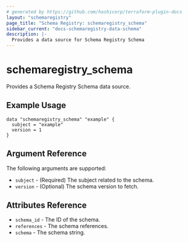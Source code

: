 ```yaml
---
# generated by https://github.com/hashicorp/terraform-plugin-docs
layout: "schemaregistry"
page_title: "Schema Registry: schemaregistry_schema"
sidebar_current: "docs-schemaregistry-data-schema"
description: |-
  Provides a data source for Schema Registry Schema
---
```

# schemaregistry_schema

Provides a Schema Registry Schema data source.

## Example Usage

```hcl
data "schemaregistry_schema" "example" {
  subject = "example"
  version = 1
}
```

## Argument Reference

The following arguments are supported:

* `subject` - (Required) The subject related to the schema.
* `version` - (Optional) The schema version to fetch.

## Attributes Reference

* `schema_id` - The ID of the schema.
* `references` - The schema references.
* `schema` - The schema string.
